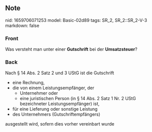 ## Note
nid: 1659706071253
model: Basic-02d89
tags: SR_2, SR_2::SR_2-V-3
markdown: false

### Front
Was versteht man unter einer <b>Gutschrift</b> bei der
<b>Umsatzsteuer</b>?

### Back
Nach § 14 Abs. 2 Satz 2 und 3 UStG ist die Gutschrift
<ul>
  <li>eine Rechnung,
  <li>die von einem Leistungsempfänger, der
  <ul>
    <li>Unternehmer oder
    <li>eine juristischen Person (in § 14 Abs. 2 Satz 1 Nr. 2 UStG
    bezeichneter Leistungsempfänger) ist,
  </ul>
  <li>für eine Lieferung oder sonstige Leistung
  <li>des Unternehmers (Gutschriftempfängers)
</ul>ausgestellt wird, sofern dies vorher vereinbart wurde
